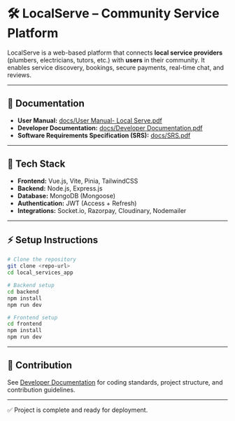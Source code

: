 # 🛠 LocalServe – Community Service Platform

LocalServe is a web-based platform that connects **local service providers** (plumbers, electricians, tutors, etc.) with **users** in their community. It enables service discovery, bookings, secure payments, real-time chat, and reviews.

---

## 📖 Documentation
- **User Manual:** [docs/User Manual- Local Serve.pdf](./docs/User%20Manual-%20Local%20Serve.pdf)
- **Developer Documentation:** [docs/Developer Documentation.pdf](./docs/Developer%20Documentation.pdf)
- **Software Requirements Specification (SRS):** [docs/SRS.pdf](./docs/SRS.pdf)

---

## 🚀 Tech Stack
- **Frontend:** Vue.js, Vite, Pinia, TailwindCSS
- **Backend:** Node.js, Express.js
- **Database:** MongoDB (Mongoose)
- **Authentication:** JWT (Access + Refresh)
- **Integrations:** Socket.io, Razorpay, Cloudinary, Nodemailer

---

## ⚡ Setup Instructions
```bash
# Clone the repository
git clone <repo-url>
cd local_services_app

# Backend setup
cd backend
npm install
npm run dev

# Frontend setup
cd frontend
npm install
npm run dev
```

---

## 📌 Contribution
See [Developer Documentation](./docs/Developer%20Documentation.pdf) for coding standards, project structure, and contribution guidelines.

---

✅ Project is complete and ready for deployment.

